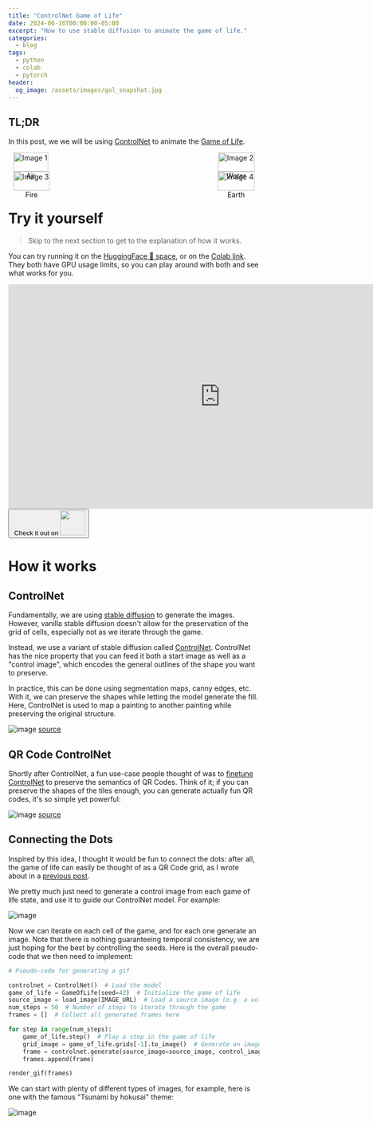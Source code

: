 ```yaml
---
title: "ControlNet Game of Life"
date: 2024-06-16T00:00:00-05:00
excerpt: "How to use stable diffusion to animate the game of life."
categories:
  - blog
tags:
  - python
  - colab
  - pytorch
header:
  og_image: /assets/images/gol_snapshot.jpg
---
```


## TL;DR

In this post, we we will be using [ControlNet](https://huggingface.co/docs/diffusers/en/using-diffusers/controlnet) to animate the [Game of Life](https://en.wikipedia.org/wiki/Conway%27s_Game_of_Life).


<div style="display: flex; justify-content: space-between;">
  <figure style="margin: 0 10px;">
    <img src="../../assets/images/gol_resize.gif" alt="Image 1" style="width: 100%;"/>
    <figcaption style="text-align: center;">Air</figcaption>
  </figure>
  <figure style="margin: 0 10px;">
    <img src="../../assets/images/gol_resize_2.gif" alt="Image 2" style="width: 100%;"/>
    <figcaption style="text-align: center;">Water</figcaption>
  </figure>
</div>

<div style="display: flex; justify-content: space-between;">
  <figure style="margin: 0 10px;">
    <img src="../../assets/images/gol_resize_3.gif" alt="Image 3" style="width: 100%;"/>
    <figcaption style="text-align: center;">Fire</figcaption>
  </figure>
  <figure style="margin: 0 10px;">
    <img src="../../assets/images/gol_resize_4.gif" alt="Image 4" style="width: 100%;"/>
    <figcaption style="text-align: center;">Earth</figcaption>
  </figure>
</div>



# Try it yourself

> Skip to the next section to get to the explanation of how it works.

You can try running it on the [HuggingFace 🤗 space](https://huggingface.co/spaces/jerpint/game-of-life-controlnet), or on the [Colab link](https://colab.research.google.com/github/jerpint/jerpint.github.io/blob/master/colabs/gol_diffusion.ipynb).
They both have GPU usage limits, so you can play around with both and see what works for you.


<iframe
	src="https://jerpint-game-of-life-controlnet.hf.space"
	frameborder="0"
	width="850"
	height="450"
></iframe>

<a href="https://colab.research.google.com/github/jerpint/jerpint.github.io/blob/master/colabs/gol_diffusion.ipynb">
<button type='button'>&nbsp;Check it out on <span><img src="../../assets/images/colab.jpeg" width="50" height="50" /></span></button>
</a>



# How it works

## ControlNet

Fundamentally, we are using [stable diffusion](https://en.wikipedia.org/wiki/Stable_Diffusion) to generate the images.
However, vanilla stable diffusion doesn't allow for the preservation of the grid of cells, especially not as we iterate through the game.

Instead, we use a variant of stable diffusion called [ControlNet](https://huggingface.co/docs/diffusers/en/using-diffusers/controlnet).
ControlNet has the nice property that you can feed it both a start image as well as a "control image", which encodes the general outlines of the shape you want to preserve.

In practice, this can be done using segmentation maps, canny edges, etc. With it, we can preserve the shapes while letting the model generate the fill.
Here, ControlNet is used to map a painting to another painting while preserving the original structure.

![image](../../assets/images/controlnet-text2img-demo.png)
[source](https://huggingface.co/docs/diffusers/en/using-diffusers/controlnet)


## QR Code ControlNet

Shortly after ControlNet, a fun use-case people thought of was to [finetune ControlNet](https://huggingface.co/DionTimmer/controlnet_qrcode) to preserve the semantics of QR Codes. Think of it; if you can preserve the shapes of the tiles enough, you can generate actually fun QR codes, it's so simple yet powerful:

![image](../../assets/images/qr_code_controlnet.png)
[source](https://huggingface.co/DionTimmer/controlnet_qrcode/blob/main/README.md)

## Connecting the Dots

Inspired by this idea, I thought it would be fun to connect the dots: after all, the game of life can easily be thought of as a QR Code grid, as I wrote about in a [previous post](https://www.jerpint.io/blog/conways-qr-code/).

We pretty much just need to generate a control image from each game of life state, and use it to guide our ControlNet model. For example:

![image](../../assets/images/gol_frame_with_guide.png)


Now we can iterate on each cell of the game, and for each one generate an image. Note that there is nothing guaranteeing temporal consistency, we are just hoping for the best by controlling the seeds. Here is the overall pseudo-code that we then need to implement:

```python
# Pseudo-code for generating a gif

controlnet = ControlNet()  # Load the model
game_of_life = GameOfLife(seed=42)  # Initialize the game of life
source_image = load_image(IMAGE_URL)  # Load a source image (e.g. a volcano)
num_steps = 50  # Number of steps to iterate through the game
frames = []  # Collect all generated frames here

for step in range(num_steps):
    game_of_life.step()  # Play a step in the game of life
    grid_image = game_of_life.grids[-1].to_image()  # Generate an image from the latest grid
    frame = controlnet.generate(source_image=source_image, control_image=grid_image, **controlnet_kwargs)  # Generate the controlnet frame
    frames.append(frame)

render_gif(frames)
```

We can start with plenty of different types of images, for example, here is one with the famous "Tsunami by hokusai" theme:

![image](../../assets/images/gol_resize_2.gif)